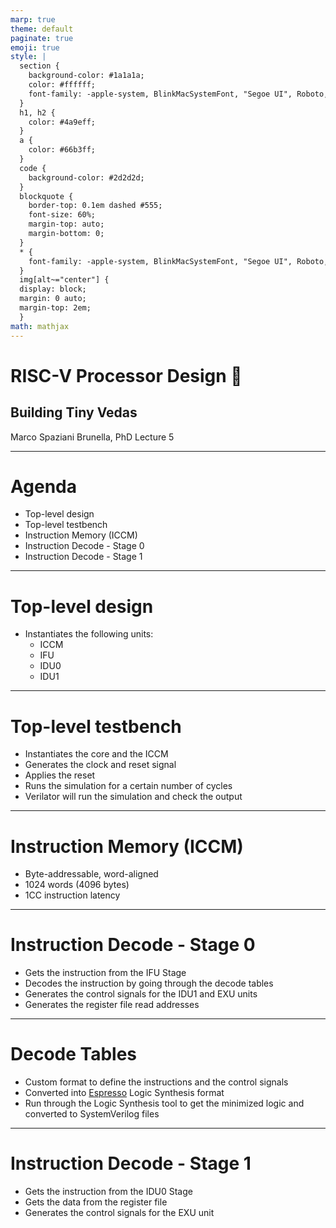 ```yaml
---
marp: true
theme: default
paginate: true
emoji: true
style: |
  section {
    background-color: #1a1a1a;
    color: #ffffff;
    font-family: -apple-system, BlinkMacSystemFont, "Segoe UI", Roboto, sans-serif;
  }
  h1, h2 {
    color: #4a9eff;
  }
  a {
    color: #66b3ff;
  }
  code {
    background-color: #2d2d2d;
  }
  blockquote {
    border-top: 0.1em dashed #555;
    font-size: 60%;
    margin-top: auto;
    margin-bottom: 0;
  }
  * {
    font-family: -apple-system, BlinkMacSystemFont, "Segoe UI", Roboto, sans-serif;
  }
  img[alt~="center"] {
  display: block;
  margin: 0 auto;
  margin-top: 2em;
  }
math: mathjax
---
```


# RISC-V Processor Design 🚀

## Building Tiny Vedas

Marco Spaziani Brunella, PhD
Lecture 5

---

# Agenda

- Top-level design
- Top-level testbench
- Instruction Memory (ICCM)
- Instruction Decode - Stage 0
- Instruction Decode - Stage 1

---

# Top-level design

- Instantiates the following units:
  - ICCM
  - IFU
  - IDU0
  - IDU1


---

# Top-level testbench

- Instantiates the core and the ICCM
- Generates the clock and reset signal
- Applies the reset
- Runs the simulation for a certain number of cycles
- Verilator will run the simulation and check the output

---

# Instruction Memory (ICCM)

- Byte-addressable, word-aligned
- 1024 words (4096 bytes)
- 1CC instruction latency

---

# Instruction Decode - Stage 0

- Gets the instruction from the IFU Stage
- Decodes the instruction by going through the decode tables
- Generates the control signals for the IDU1 and EXU units
- Generates the register file read addresses

---

# Decode Tables

- Custom format to define the instructions and the control signals
- Converted into [Espresso](https://en.wikipedia.org/wiki/Espresso_heuristic_logic_minimizer) Logic Synthesis format
- Run through the Logic Synthesis tool to get the minimized logic and converted to SystemVerilog files

---

# Instruction Decode - Stage 1

- Gets the instruction from the IDU0 Stage
- Gets the data from the register file
- Generates the control signals for the EXU unit




